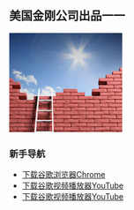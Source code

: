 ## 美国金刚公司出品一一

![image](l-w-s-athird.png)


### 新手导航
- [下载谷歌浏览器Chrome]()
- [下载谷歌视频播放器YouTube]()
- [下载谷歌视频播放器YouTube]()


